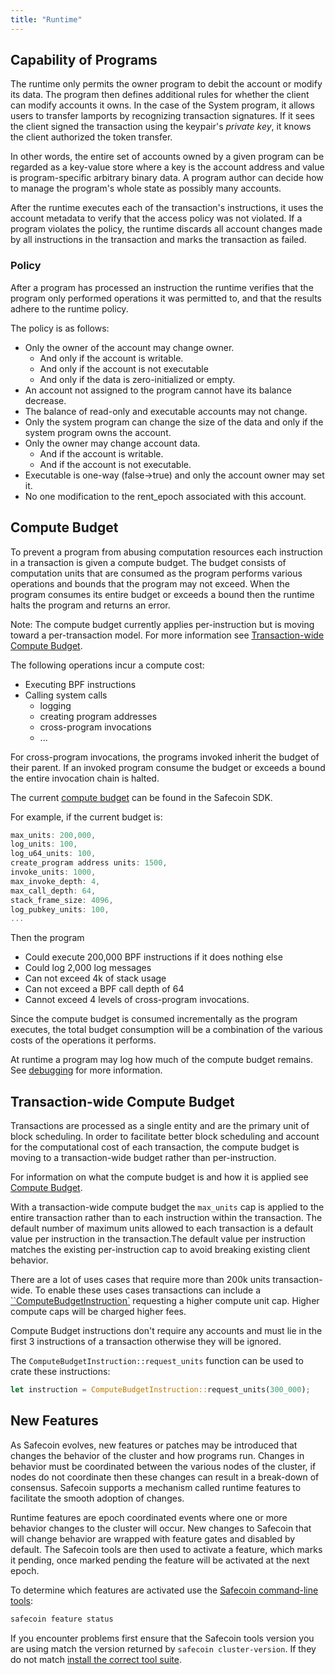 ```yaml
---
title: "Runtime"
---
```


## Capability of Programs

The runtime only permits the owner program to debit the account or modify its
data. The program then defines additional rules for whether the client can
modify accounts it owns. In the case of the System program, it allows users to
transfer lamports by recognizing transaction signatures. If it sees the client
signed the transaction using the keypair's _private key_, it knows the client
authorized the token transfer.

In other words, the entire set of accounts owned by a given program can be
regarded as a key-value store where a key is the account address and value is
program-specific arbitrary binary data. A program author can decide how to
manage the program's whole state as possibly many accounts.

After the runtime executes each of the transaction's instructions, it uses the
account metadata to verify that the access policy was not violated. If a program
violates the policy, the runtime discards all account changes made by all
instructions in the transaction and marks the transaction as failed.

### Policy

After a program has processed an instruction the runtime verifies that the
program only performed operations it was permitted to, and that the results
adhere to the runtime policy.

The policy is as follows:

- Only the owner of the account may change owner.
  - And only if the account is writable.
  - And only if the account is not executable
  - And only if the data is zero-initialized or empty.
- An account not assigned to the program cannot have its balance decrease.
- The balance of read-only and executable accounts may not change.
- Only the system program can change the size of the data and only if the system
  program owns the account.
- Only the owner may change account data.
  - And if the account is writable.
  - And if the account is not executable.
- Executable is one-way (false->true) and only the account owner may set it.
- No one modification to the rent_epoch associated with this account.

## Compute Budget

To prevent a program from abusing computation resources each instruction in a
transaction is given a compute budget. The budget consists of computation units
that are consumed as the program performs various operations and bounds that the
program may not exceed. When the program consumes its entire budget or exceeds a
bound then the runtime halts the program and returns an error.

Note: The compute budget currently applies per-instruction but is moving toward
a per-transaction model.  For more information see [Transaction-wide Compute
Budget](#transaction-wide-compute-buget).

The following operations incur a compute cost:

- Executing BPF instructions
- Calling system calls
  - logging
  - creating program addresses
  - cross-program invocations
  - ...

For cross-program invocations, the programs invoked inherit the budget of their
parent. If an invoked program consume the budget or exceeds a bound the entire
invocation chain is halted.

The current [compute
budget](https://github.com/fair-exchange/safecoin/blob/0224a8b127ace4c6453dd6492a38c66cb999abd2/sdk/src/compute_budget.rs#L102)
can be found in the Safecoin SDK.

For example, if the current budget is:

```rust
max_units: 200,000,
log_units: 100,
log_u64_units: 100,
create_program address units: 1500,
invoke_units: 1000,
max_invoke_depth: 4,
max_call_depth: 64,
stack_frame_size: 4096,
log_pubkey_units: 100,
...
```

Then the program

- Could execute 200,000 BPF instructions if it does nothing else
- Could log 2,000 log messages
- Can not exceed 4k of stack usage
- Can not exceed a BPF call depth of 64
- Cannot exceed 4 levels of cross-program invocations.

Since the compute budget is consumed incrementally as the program executes, the
total budget consumption will be a combination of the various costs of the
operations it performs.

At runtime a program may log how much of the compute budget remains. See
[debugging](developing/on-chain-programs/debugging.md#monitoring-compute-budget-consumption)
for more information.

## Transaction-wide Compute Budget

Transactions are processed as a single entity and are the primary unit of block
scheduling.  In order to facilitate better block scheduling and account for the
computational cost of each transaction, the compute budget is moving to a
transaction-wide budget rather than per-instruction.

For information on what the compute budget is and how it is applied see [Compute
Budget](#compute-budget).

With a transaction-wide compute budget the `max_units` cap is applied to the
entire transaction rather than to each instruction within the transaction. The
default number of maximum units allowed to each transaction is a default value
per instruction in the transaction.The default value per instruction matches the
existing per-instruction cap to avoid breaking existing client behavior.

There are a lot of uses cases that require more than 200k units
transaction-wide.  To enable these uses cases transactions can include a
[``ComputeBudgetInstruction`](https://github.com/fair-exchange/safecoin/blob/0224a8b127ace4c6453dd6492a38c66cb999abd2/sdk/src/compute_budget.rs#L44)
requesting a higher compute unit cap.  Higher compute caps will be charged
higher fees.

Compute Budget instructions don't require any accounts and must lie in the first
3 instructions of a transaction otherwise they will be ignored.

The `ComputeBudgetInstruction::request_units` function can be used to crate
these instructions:

```rust
let instruction = ComputeBudgetInstruction::request_units(300_000);
```

## New Features

As Safecoin evolves, new features or patches may be introduced that changes the
behavior of the cluster and how programs run. Changes in behavior must be
coordinated between the various nodes of the cluster, if nodes do not coordinate
then these changes can result in a break-down of consensus. Safecoin supports a
mechanism called runtime features to facilitate the smooth adoption of changes.

Runtime features are epoch coordinated events where one or more behavior changes
to the cluster will occur. New changes to Safecoin that will change behavior are
wrapped with feature gates and disabled by default. The Safecoin tools are then
used to activate a feature, which marks it pending, once marked pending the
feature will be activated at the next epoch.

To determine which features are activated use the [Safecoin command-line
tools](cli/install-solana-cli-tools.md):

```bash
safecoin feature status
```

If you encounter problems first ensure that the Safecoin tools version you are
using match the version returned by `safecoin cluster-version`. If they do not
match [install the correct tool suite](cli/install-solana-cli-tools.md).
